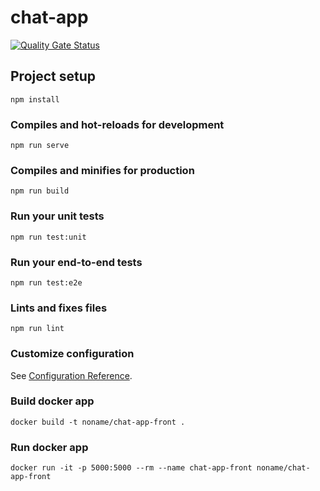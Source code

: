 # chat-app
[![Quality Gate Status](https://sonarcloud.io/api/project_badges/measure?project=FATEC-SJC-NoName_front-chat-app&metric=alert_status)](https://sonarcloud.io/dashboard?id=FATEC-SJC-NoName_front-chat-app)

## Project setup
```
npm install
```

### Compiles and hot-reloads for development
```
npm run serve
```

### Compiles and minifies for production
```
npm run build
```

### Run your unit tests
```
npm run test:unit
```

### Run your end-to-end tests
```
npm run test:e2e
```

### Lints and fixes files
```
npm run lint
```

### Customize configuration
See [Configuration Reference](https://cli.vuejs.org/config/).


### Build docker app
```
docker build -t noname/chat-app-front .
```

### Run docker app
```
docker run -it -p 5000:5000 --rm --name chat-app-front noname/chat-app-front
```